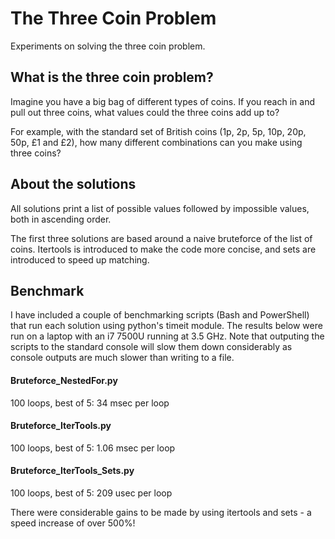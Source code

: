 # The Three Coin Problem

Experiments on solving the three coin problem.

## What is the three coin problem?

Imagine you have a big bag of different types of coins. If you reach in and pull out three coins, what values could the three coins add up to?

For example, with the standard set of British coins (1p, 2p, 5p, 10p, 20p, 50p, £1 and £2), how many different combinations can you make using three coins?

## About the solutions

All solutions print a list of possible values followed by impossible values, both in ascending order.

The first three solutions are based around a naive bruteforce of the list of coins. Itertools is introduced to make the code more concise, and sets are introduced to speed up matching.

## Benchmark

I have included a couple of benchmarking scripts (Bash and PowerShell) that run each solution using python's timeit module. The results below were run on a laptop with an i7 7500U running at 3.5 GHz. Note that outputing the scripts to the standard console will slow them down considerably as console outputs are much slower than writing to a file.

#### Bruteforce_NestedFor.py
100 loops, best of 5: 34 msec per loop

#### Bruteforce_IterTools.py
100 loops, best of 5: 1.06 msec per loop

#### Bruteforce_IterTools_Sets.py
100 loops, best of 5: 209 usec per loop

There were considerable gains to be made by using itertools and sets - a speed increase of over 500%!

